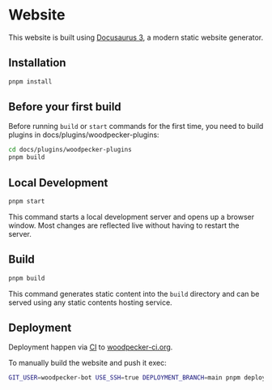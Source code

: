# Website

This website is built using [Docusaurus 3](https://docusaurus.io/), a modern static website generator.

## Installation

```bash
pnpm install
```

## Before your first build
Before running `build` or `start` commands for the first time, you need to build plugins in docs/plugins/woodpecker-plugins:

```bash
cd docs/plugins/woodpecker-plugins
pnpm build
```

## Local Development

```bash
pnpm start
```

This command starts a local development server and opens up a browser window. Most changes are reflected live without having to restart the server.

## Build

```bash
pnpm build
```

This command generates static content into the `build` directory and can be served using any static contents hosting service.

## Deployment

Deployment happen via [CI](https://github.com/woodpecker-ci/woodpecker/blob/d59fdb4602bfdd0d00078716ba61b05c02cbd1af/.woodpecker/docs.yml#L8-L30) to [woodpecker-ci.org](https://woodpecker-ci.org).

To manually build the website and push it exec:

```sh
GIT_USER=woodpecker-bot USE_SSH=true DEPLOYMENT_BRANCH=main pnpm deploy
```
